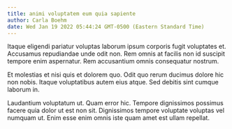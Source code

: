 ```yaml
---
title: animi voluptatem eum quia sapiente
author: Carla Boehm
date: Wed Jan 19 2022 05:44:24 GMT-0500 (Eastern Standard Time)
---
```

Itaque eligendi pariatur voluptas laborum ipsum corporis fugit voluptates et. Accusamus repudiandae unde odit non. Rem omnis at facilis non id suscipit tempore enim aspernatur. Rem accusantium omnis consequatur nostrum.

 Et molestias et nisi quis et dolorem quo. Odit quo rerum ducimus dolore hic non nobis. Itaque voluptatibus autem eius atque. Sed debitis sint cumque laborum in.

 Laudantium voluptatum ut. Quam error hic. Tempore dignissimos possimus facere quia dolor ut est non sit. Dignissimos tempore voluptate voluptas vel numquam ut. Enim esse enim omnis iste quam amet est ullam repellat.